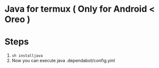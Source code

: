 # Java for termux ( Only for Android < Oreo )
# Steps
1. `sh installjava`
2. Now you can execute java
.dependabot/config.yml
